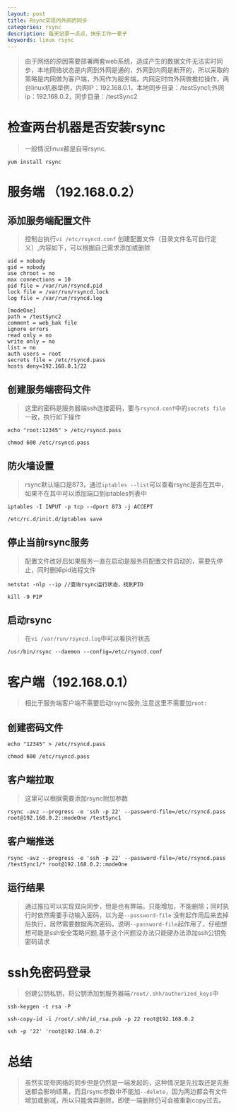 ```yaml
---
layout: post
title: Rsync实现内外网的同步
categories: rsync
description: 每天记录一点点，快乐工作一辈子
keywords: linux rsync
---
```


>由于网络的原因需要部署两套web系统，造成产生的数据文件无法实时同步，本地网络状态是内网到外网是通的，外网到内网是断开的，所以采取的策略是内网做为客户端，外网作为服务端，内网定时向外网做推拉操作，两台linux机器举例，内网IP：192.168.0.1，本地同步目录：/testSync1;外网ip：192.168.0.2，同步目录：/testSync2

# 检查两台机器是否安装rsync

>一般情况linux都是自带rsync.

```shell
yum install rsync
```

# 服务端 （192.168.0.2）

## 添加服务端配置文件

>控制台执行`vi /etc/rsyncd.conf` 创建配置文件（目录文件名可自行定义）,内容如下，可以根据自己需求添加或删除

```shell
uid = nobody
gid = nobody
use chroot = no
max connections = 10
pid file = /var/run/rsyncd.pid
lock file = /var/run/rsyncd.lock
log file = /var/run/rsyncd.log

[modeOne]
path = /testSync2
comment = web_bak file
ignore errors
read only = no
write only = no
list = no
auth users = root
secrets file = /etc/rsyncd.pass
hosts deny=192.168.0.1/22
```

## 创建服务端密码文件
>这里的密码是服务器端ssh连接密码，要与`rsyncd.conf`中的`secrets file`一致，执行如下操作

```shell
echo "root:12345" > /etc/rsyncd.pass

chmod 600 /etc/rsyncd.pass
```

## 防火墙设置
>rsync默认端口是873，通过`iptables --list`可以查看rsync是否在其中，如果不在其中可以添加端口到iptables列表中

```shell
iptables -I INPUT -p tcp --dport 873 -j ACCEPT

/etc/rc.d/init.d/iptables save
```

## 停止当前rsync服务
>配置文件改好后如果服务一直在启动是服务将配置文件启动的，需要先停止，同时删掉pid进程文件

```shell
netstat -nlp --ip //查询rsync运行状态，找到PID

kill -9 PIP
```

## 启动rsync
>在`vi /var/run/rsyncd.log`中可以看执行状态

```shell
/usr/bin/rsync --daemon --config=/etc/rsyncd.conf
```

# 客户端（192.168.0.1）
>相比于服务端客户端不需要启动rsync服务,注意这里不需要加`root:`

## 创建密码文件

```shell
echo "12345" > /etc/rsyncd.pass

chmod 600 /etc/rsyncd.pass
```

## 客户端拉取
>这里可以根据需要添加rsync附加参数

```shell
rsync -avz --progress -e 'ssh -p 22' --password-file=/etc/rsyncd.pass 
root@192.168.0.2::modeOne /testSync1
```

## 客户端推送
>

```shell
rsync -avz --progress -e 'ssh -p 22' --password-file=/etc/rsyncd.pass /testSync1/* root@192.168.0.2::modeOne
```

## 运行结果
>通过推拉可以实现双向同步，但是也有弊端，只能增加，不能删除；同时执行时依然需要手动输入密码，以为是`--password-file` 没有起作用后来去掉后执行，居然需要数据两次密码，说明`--password-file`起作用了，仔细想想可能是ssh安全策略问题,基于这个问题没办法只能硬办法添加ssh公钥免密码请求

# ssh免密码登录
>创建公钥私钥，将公钥添加到服务器端`/root/.shh/authorized_keys`中

```shell
ssh-keygen -t rsa -P

ssh-copy-id -i /root/.shh/id_rsa.pub -p 22 root@192.168.0.2

ssh -p '22' 'root@192.168.0.2'
```

# 总结
>虽然实现夸网络的同步但是仍然是一端发起的，这种情况是先拉取还是先推送都会影响结果，而且rsync参数中不能加`--delete`，因为两边都会有文件增加或删减，所以只能舍弃删除，即使一端删除仍可会被重新copy过去。
